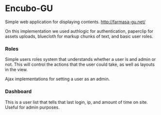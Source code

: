 Encubo-GU
=========

Simple web application for displaying contents. http://farmasa-gu.net/

On this implementation we used authlogic for authentication,
paperclip for assets uploads,
bluecloth for markup chunks of text, and basic user roles.


### Roles

Simple users roles system that understands whether a user is and admin or not. This will control the actions that the user could take, as
well as layouts in the view.

Ajax implementations for setting a user as an admin.


### Dashboard

This is a user list that tells that last login, ip, and amount of time on site. Useful for admin purposes.
